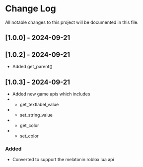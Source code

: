 
# Change Log
All notable changes to this project will be documented in this file.
 
## [1.0.0] - 2024-09-21

## [1.0.2] - 2024-09-21
- Added get_parent()

## [1.0.3] - 2024-09-21
- Added new game apis which includes
- -  get_textlabel_value
- - set_string_value
- - get_color
- - set_color
 
### Added
-  Converted to support the melatonin roblox lua api
 
